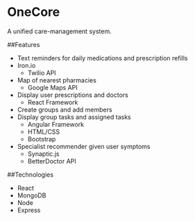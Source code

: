 # OneCore

A unified care-management system.


##Features 
* Text reminders for daily medications and prescription refills 
* Iron.io
  * Twilio API 
* Map of nearest pharmacies 
  * Google Maps API
* Display user prescriptions and doctors 
  * React Framework
*  Create groups and add members
* Display group tasks and assigned tasks
  * Angular Framework
  * HTML/CSS 
  * Bootstrap 
* Specialist recommender given user symptoms
  * Synaptic.js 
  * BetterDoctor API 

##Technologies 
* React
* MongoDB
* Node
* Express
